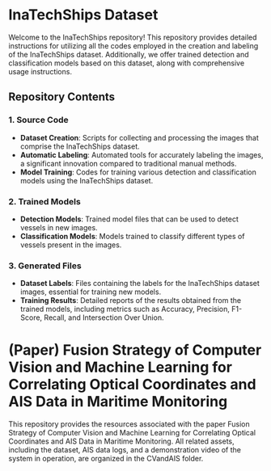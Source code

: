 # InaTechShips Dataset

Welcome to the InaTechShips repository! This repository provides detailed instructions for utilizing all the codes employed in the creation and labeling of the InaTechShips dataset. Additionally, we offer trained detection and classification models based on this dataset, along with comprehensive usage instructions.

## Repository Contents

### 1. Source Code
- **Dataset Creation**: Scripts for collecting and processing the images that comprise the InaTechShips dataset.
- **Automatic Labeling**: Automated tools for accurately labeling the images, a significant innovation compared to traditional manual methods.
- **Model Training**: Codes for training various detection and classification models using the InaTechShips dataset.

### 2. Trained Models
- **Detection Models**: Trained model files that can be used to detect vessels in new images.
- **Classification Models**: Models trained to classify different types of vessels present in the images.

### 3. Generated Files
- **Dataset Labels**: Files containing the labels for the InaTechShips dataset images, essential for training new models.
- **Training Results**: Detailed reports of the results obtained from the trained models, including metrics such as Accuracy, Precision, F1-Score, Recall, and Intersection Over Union.

# (Paper) Fusion Strategy of Computer Vision and Machine Learning for Correlating Optical Coordinates and AIS Data in Maritime Monitoring

This repository provides the resources associated with the paper Fusion Strategy of Computer Vision and Machine Learning for Correlating Optical Coordinates and AIS Data in Maritime Monitoring. All related assets, including the dataset, AIS data logs, and a demonstration video of the system in operation, are organized in the CVandAIS folder.
